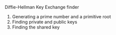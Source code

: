 Diffie-Hellman Key Exchange finder
1. Generating a prime number and a primitive root
2. Finding private and public keys
3. Finding the shared key
   



